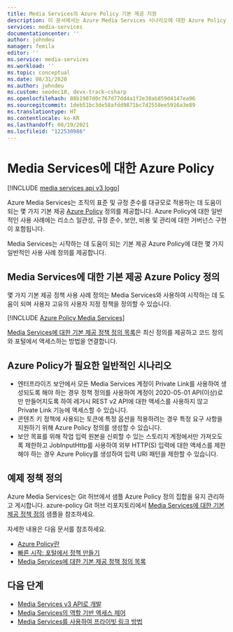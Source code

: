 ```yaml
---
title: Media Services의 Azure Policy 기본 제공 지원
description: 이 문서에서는 Azure Media Services 시나리오에 대한 Azure Policy 기본 제공 지원에 대해 설명합니다.
services: media-services
documentationcenter: ''
author: johndeu
manager: femila
editor: ''
ms.service: media-services
ms.workload: ''
ms.topic: conceptual
ms.date: 08/31/2020
ms.author: johndeu
ms.custom: seodec18, devx-track-csharp
ms.openlocfilehash: 88b1907d0c767d77dd4a1f2e38ab859d4147ea96
ms.sourcegitcommit: 1deb51bc3de58afdd9871bc7d2558ee5916a3e89
ms.translationtype: HT
ms.contentlocale: ko-KR
ms.lasthandoff: 08/19/2021
ms.locfileid: "122530986"
---
```

# <a name="azure-policy-for-media-services"></a>Media Services에 대한 Azure Policy

[!INCLUDE [media services api v3 logo](./includes/v3-hr.md)]

Azure Media Services는 조직의 표준 및 규정 준수를 대규모로 적용하는 데 도움이 되는 몇 가지 기본 제공 [Azure Policy](../../governance/policy/overview.md) 정의를 제공합니다.
Azure Policy에 대한 일반적인 사용 사례에는 리소스 일관성, 규정 준수, 보안, 비용 및 관리에 대한 거버넌스 구현이 포함됩니다.

Media Services는 시작하는 데 도움이 되는 기본 제공 Azure Policy에 대한 몇 가지 일반적인 사용 사례 정의를 제공합니다.

## <a name="built-in-azure-policy-definitions-for-media-services"></a>Media Services에 대한 기본 제공 Azure Policy 정의

몇 가지 기본 제공 정책 사용 사례 정의는 Media Services와 사용하여 시작하는 데 도움이 되며 사용자 고유의 사용자 지정 정책을 정의할 수 있습니다.

[!INCLUDE [Azure Policy Media Services](../../../includes/policy/reference/bycat/policies-media-services.md)]

[Media Services에 대한 기본 제공 정책 정의 목록](../../governance/policy/samples/built-in-policies.md#media-services)은 최신 정의를 제공하고 코드 정의와 포털에서 액세스하는 방법을 연결합니다.

## <a name="common-scenarios-that-require-azure-policy"></a>Azure Policy가 필요한 일반적인 시나리오

* 엔터프라이즈 보안에서 모든 Media Services 계정이 Private Link를 사용하여 생성되도록 해야 하는 경우 정책 정의를 사용하여 계정이 2020-05-01 API(이상)로만 만들어지도록 하여 레거시 REST v2 API에 대한 액세스를 사용하지 않고 Private Link 기능에 액세스할 수 있습니다.
* 콘텐츠 키 정책에 사용되는 토큰에 특정 옵션을 적용하려는 경우 특정 요구 사항을 지원하기 위해 Azure Policy 정의를 생성할 수 있습니다.
* 보안 목표를 위해 작업 입력 원본을 신뢰할 수 있는 스토리지 계정에서만 가져오도록 제한하고 JobInputHttp를 사용하여 외부 HTTP(S) 입력에 대한 액세스를 제한해야 하는 경우 Azure Policy를 생성하여 입력 URI 패턴을 제한할 수 있습니다.

## <a name="example-policy-definitions"></a>예제 정책 정의

Azure Media Services는 Git 허브에서 샘플 Azure Policy 정의 집합을 유지 관리하고 게시합니다.
azure-policy Git 허브 리포지토리에서 [Media Services에 대한 기본 제공 정책 정의](https://github.com/Azure/azure-policy/tree/master/built-in-policies/policyDefinitions/Media%20Services) 샘플을 참조하세요.

자세한 내용은 다음 문서를 참조하세요.

- [Azure Policy란](../../governance/policy/overview.md)
- [빠른 시작: 포털에서 정책 만들기](../../governance/policy/assign-policy-portal.md)
- [Media Services에 대한 기본 제공 정책 정의 목록](../../governance/policy/samples/built-in-policies.md#media-services)

## <a name="next-steps"></a>다음 단계

- [Media Services v3 API로 개발](media-services-apis-overview.md)
- [Media Services의 역할 기반 액세스 제어](security-rbac-concept.md)
- [Media Services를 사용하여 프라이빗 링크 방법](security-private-link-how-to.md)